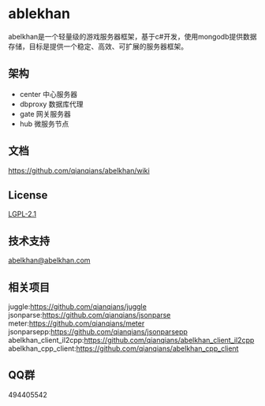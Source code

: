 # ablekhan
abelkhan是一个轻量级的游戏服务器框架，基于c#开发，使用mongodb提供数据存储，目标是提供一个稳定、高效、可扩展的服务器框架。  

## 架构
* center 中心服务器
* dbproxy 数据库代理
* gate 网关服务器
* hub 微服务节点

## 文档
https://github.com/qianqians/abelkhan/wiki

## License
[LGPL-2.1](https://github.com/qianqians/abelkhan/blob/master/LICENSE)
  
## 技术支持
abelkhan@abelkhan.com  

## 相关项目
juggle:https://github.com/qianqians/juggle  
jsonparse:https://github.com/qianqians/jsonparse  
meter:https://github.com/qianqians/meter  
jsonparsepp:https://github.com/qianqians/jsonparsepp  
abelkhan_client_il2cpp:https://github.com/qianqians/abelkhan_client_il2cpp  
abelkhan_cpp_client:https://github.com/qianqians/abelkhan_cpp_client
  
## QQ群
494405542

